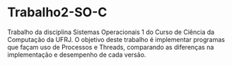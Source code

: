 Trabalho2-SO-C
==============

Trabalho da disciplina Sistemas Operacionais 1 do Curso de Ciência da Computação da UFRJ. O objetivo deste trabalho é implementar programas que façam uso de Processos e Threads, comparando as diferenças na implementação e desempenho de cada versão.
